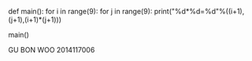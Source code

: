 def main():
   for i in range(9):
       for j in range(9):
             print("%d*%d=%d"%((i+1),(j+1),(i+1)*(j+1)))

main()


GU BON WOO  2014117006
